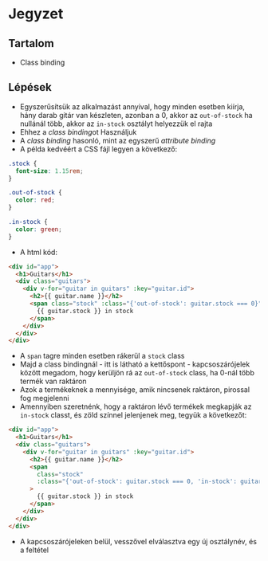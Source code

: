 # Jegyzet

## Tartalom

- Class binding

## Lépések

- Egyszerűsítsük az alkalmazást annyival, hogy minden esetben kiírja, hány darab gitár van készleten, azonban a 0, akkor az `out-of-stock` ha nullánál több, akkor az `in-stock` osztályt helyezzük el rajta
- Ehhez a *class binding*ot Használjuk
- A *class binding* hasonló, mint az egyszerű _attribute binding_
- A példa kedvéért a CSS fájl legyen a következő:

```css
.stock {
  font-size: 1.15rem;
}

.out-of-stock {
  color: red;
}

.in-stock {
  color: green;
}
```

- A html kód:

```html
<div id="app">
  <h1>Guitars</h1>
  <div class="guitars">
    <div v-for="guitar in guitars" :key="guitar.id">
      <h2>{{ guitar.name }}</h2>
      <span class="stock" :class="{'out-of-stock': guitar.stock === 0}">
        {{ guitar.stock }} in stock
      </span>
    </div>
  </div>
</div>
```

- A `span` tagre minden esetben rákerül a `stock` class
- Majd a class bindingnál - itt is látható a kettőspont - kapcsoszárójelek között megadom, hogy kerüljön rá az `out-of-stock` class, ha 0-nál több termék van raktáron
- Azok a termékeknek a mennyisége, amik nincsenek raktáron, pirossal fog megjelenni
- Amennyiben szeretnénk, hogy a raktáron lévő termékek megkapják az `in-stock` classt, és zöld színnel jelenjenek meg, tegyük a következőt:

```html
<div id="app">
  <h1>Guitars</h1>
  <div class="guitars">
    <div v-for="guitar in guitars" :key="guitar.id">
      <h2>{{ guitar.name }}</h2>
      <span
        class="stock"
        :class="{'out-of-stock': guitar.stock === 0, 'in-stock': guitar.stock !== 0}"
      >
        {{ guitar.stock }} in stock
      </span>
    </div>
  </div>
</div>
```

- A kapcsoszárójeleken belül, vesszővel elválasztva egy új osztálynév, és a feltétel
